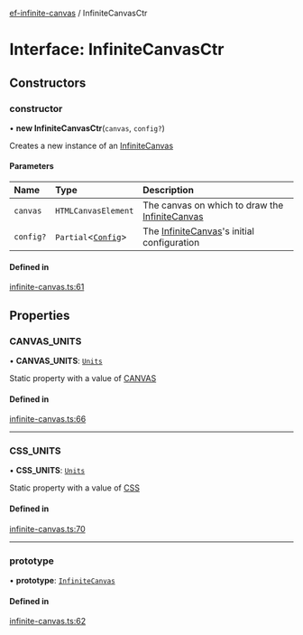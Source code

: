 [ef-infinite-canvas](api/README.md) / InfiniteCanvasCtr

# Interface: InfiniteCanvasCtr

## Constructors

### constructor

• **new InfiniteCanvasCtr**(`canvas`, `config?`)

Creates a new instance of an [InfiniteCanvas](api/interfaces/InfiniteCanvas.md)

#### Parameters

| Name | Type | Description |
| :------ | :------ | :------ |
| `canvas` | `HTMLCanvasElement` | The canvas on which to draw the [InfiniteCanvas](api/interfaces/InfiniteCanvas.md) |
| `config?` | `Partial`<[`Config`](api/interfaces/Config.md)\> | The [InfiniteCanvas](api/interfaces/InfiniteCanvas.md)'s initial configuration |

#### Defined in

[infinite-canvas.ts:61](https://github.com/emilefokkema/infinite-canvas/blob/65104bb/src/api-surface/infinite-canvas.ts#L61)

## Properties

### CANVAS\_UNITS

• **CANVAS\_UNITS**: [`Units`](api/enums/Units.md)

Static property with a value of [CANVAS](api/enums/Units.md#canvas)

#### Defined in

[infinite-canvas.ts:66](https://github.com/emilefokkema/infinite-canvas/blob/65104bb/src/api-surface/infinite-canvas.ts#L66)

___

### CSS\_UNITS

• **CSS\_UNITS**: [`Units`](api/enums/Units.md)

Static property with a value of [CSS](api/enums/Units.md#css)

#### Defined in

[infinite-canvas.ts:70](https://github.com/emilefokkema/infinite-canvas/blob/65104bb/src/api-surface/infinite-canvas.ts#L70)

___

### prototype

• **prototype**: [`InfiniteCanvas`](api/interfaces/InfiniteCanvas.md)

#### Defined in

[infinite-canvas.ts:62](https://github.com/emilefokkema/infinite-canvas/blob/65104bb/src/api-surface/infinite-canvas.ts#L62)
